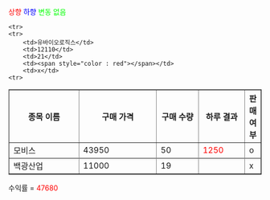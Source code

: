 <span style = "color:red">상향</span>
<span style="color : blue">하향</span>
<span style  = "color:00ff00">변동 없음</span>

<table border = "1">
	<tr>
		<th width = "200">종목 이름</th>
		<th width = "200">구매 가격</th>
		<th width = 100>구매 수량</th>
		<th width = "100">하루 결과</th>
		<th>판매 여부</th>
	</tr>
	<tr>
		<td>모비스</td>
		<td>43950</td>
		<td>50</td>
		<td><span style = "color:red">1250</span></td>
		<td>o</td>
	<tr>
	<tr>
		<td>백광산업</td>
		<td>11000</td>
		<td>19</td>
		<td><span style = "color:red"></span></td>
		<td>x</td>
	<tr>
	<tr>

	<tr>
	<tr>
		<td>유바이오로직스</td>
		<td>12110</td>
		<td>21</td>
		<td><span style="color : red"></span></td>
		<td>x</td>
	<tr>
</table>

수익률 = <span style = "color:red">47680</span>

